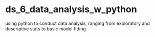 # ds_6_data_analysis_w_python
using python to conduct data analysis, ranging from exploratory and descriptive stats to basic model fitting
